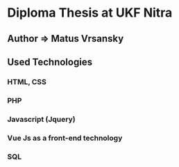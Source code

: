 # Diploma Thesis at UKF Nitra 

## Author => Matus Vrsansky
## Used Technologies

### HTML, CSS
### PHP
### Javascript (Jquery)
### Vue Js as a front-end technology
### SQL





